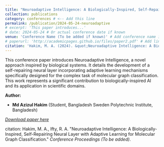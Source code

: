 ```yaml
---
title: "Neuroadaptive Intelligence: A Biologically-Inspired, Self-Repairing Neural Layer with Adaptive Learning for Molecular Graph Classification"
collection: publications
category: conferences # <-- Add this line
permalink: /publication/2024-05-24-neuroadaptive
# excerpt: 'This paper introduces...'
# date: 2024-05-24 # Or actual conference date if known
venue: 'Conference Name (To be added if known)' # Add conference name if known
# paperurl: 'http://academicpages.github.io/files/paper2.pdf' # Add link if available
citation: 'Hakim, M. A. (2024). &quot;Neuroadaptive Intelligence: A Biologically-Inspired, Self-Repairing Neural Layer with Adaptive Learning for Molecular Graph Classification.&quot; <i>Conference Proceedings (To be added)</i>.'
---
```


This conference paper introduces Neuroadaptive Intelligence, a novel approach inspired by biological systems. It details the development of a self-repairing neural layer incorporating adaptive learning mechanisms specifically designed for the complex task of molecular graph classification. This work represents a significant contribution to biologically-inspired AI and its application in scientific domains.

**Author:**

*   **Md Azizul Hakim** (Student, Bangladesh Sweden Polytechnic Institute, Bangladesh)

*[Download paper here](http://academicpages.github.io/files/paper2.pdf)*

citation: Hakim, M. A., Ifty, R. A. "Neuroadaptive Intelligence: A Biologically-Inspired, Self-Repairing Neural Layer with Adaptive Learning for Molecular Graph Classification." <i>Conference Proceedings (To be added)</i>.
